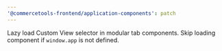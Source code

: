 ```yaml
---
'@commercetools-frontend/application-components': patch
---
```


Lazy load Custom View selector in modular tab components. Skip loading component if `window.app` is not defined.
